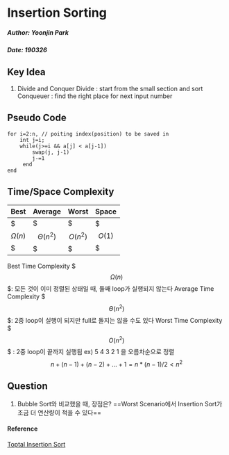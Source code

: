 # Insertion Sorting
##### Author: Yoonjin Park
##### Date: 190326

## Key Idea
1) Divide and Conquer
Divide : start from the small section and sort 
Conqueuer : find the right place for next input number

## Pseudo Code
```
for i=2:n, // poiting index(position) to be saved in
	int j=i;
	while(j>=i && a[j] < a[j-1])
        swap(j, j-1)
		j-=1
     end
end
```
## Time/Space Complexity
| Best | Average | Worst | Space 
|--------|--------|--------|--------|
| $$$\Omega(n)$$$ |$$$\Theta(n^2)$$$| $$$O(n^2)$$$|$$$O(1)$$$|

Best Time Complexity $$$\Omega(n)$$$: 모든 것이 이미 정렬된 상태일 때, 둘째 loop가 실행되지 않는다
Average Time Complexity $$$\Theta(n^2)$$$: 2중 loop이 실행이 되지만 full로 돌지는 않을 수도 있다
Worst Time Complexity $$$O(n^2)$$$ : 2중 loop이 끝까지 실행됨
ex) 5 4 3 2 1 을 오름차순으로 정렬
$$ n+(n-1)+(n-2)+...+1 = n*(n-1)/2 < n^2 $$ 




## Question
1. Bubble Sort와 비교했을 때, 장점은?
==Worst Scenario에서 Insertion Sort가 조금 더 연산량이 적을 수 있다== 

#### Reference
[Toptal Insertion Sort](https://www.toptal.com/developers/sorting-algorithms/insertion-sort)